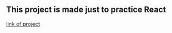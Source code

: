 ## This project is made just to practice React

[link of project](https://react-app-practice-yasir.netlify.app/)
